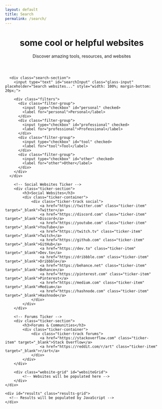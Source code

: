 ```yaml
---
layout: default
title: Search
permalink: /search/
---
```


<div class="main-content">
  <div class="glass-container container">
    <div class="glass-card">
      <header class="page-header">
        <h1>some cool or helpful websites</h1>
        <p>Discover amazing tools, resources, and websites</p>
      </header>

      <div class="search-section">
        <input type="text" id="searchInput" class="glass-input" placeholder="Search websites..." style="width: 100%; margin-bottom: 20px;">
        
        <div class="filters">
          <div class="filter-group">
            <input type="checkbox" id="personal" checked>
            <label for="personal">Personal</label>
          </div>
          <div class="filter-group">
            <input type="checkbox" id="professional" checked>
            <label for="professional">Professional</label>
          </div>
          <div class="filter-group">
            <input type="checkbox" id="tool" checked>
            <label for="tool">Tool</label>
          </div>
          <div class="filter-group">
            <input type="checkbox" id="other" checked>
            <label for="other">Other</label>
          </div>
        </div>
      </div>

        <!-- Social Websites Ticker -->
        <div class="ticker-section">
            <h3>Social Websites</h3>
            <div class="ticker-container">
                <div class="ticker-track social">
                    <a href="https://twitter.com" class="ticker-item" target="_blank">Twitter</a>
                    <a href="https://discord.com" class="ticker-item" target="_blank">Discord</a>
                    <a href="https://youtube.com" class="ticker-item" target="_blank">YouTube</a>
                    <a href="https://twitch.tv" class="ticker-item" target="_blank">Twitch</a>
                    <a href="https://github.com" class="ticker-item" target="_blank">GitHub</a>
                    <a href="https://dev.to" class="ticker-item" target="_blank">Dev.to</a>
                    <a href="https://dribbble.com" class="ticker-item" target="_blank">Dribbble</a>
                    <a href="https://behance.net" class="ticker-item" target="_blank">Behance</a>
                    <a href="https://pinterest.com" class="ticker-item" target="_blank">Pinterest</a>
                    <a href="https://medium.com" class="ticker-item" target="_blank">Medium</a>
                    <a href="https://hashnode.com" class="ticker-item" target="_blank">Hashnode</a>
                </div>
            </div>
        </div>

        <!-- Forums Ticker -->
        <div class="ticker-section">
            <h3>Forums & Communities</h3>
            <div class="ticker-container">
                <div class="ticker-track forums">
                    <a href="https://stackoverflow.com" class="ticker-item" target="_blank">Stack Overflow</a>
                    <a href="https://reddit.com/r/art" class="ticker-item" target="_blank">r/art</a>
                </div>
            </div>
        </div>

        <div class="website-grid" id="websiteGrid">
            <!-- Websites will be populated here -->
        </div>
    </div>

    <div id="results" class="results-grid">
      <!-- Results will be populated by JavaScript -->
    </div>
  </div>
</div>

<script type="application/json" id="websites-data">
{
  "websites": [
    {
      "name": "Notion",
      "url": "https://notion.so",
      "description": "All-in-one workspace for notes, docs, and collaboration",
      "category": "tool",
      "rating": 5,
      "tags": ["productivity", "notes", "collaboration"]
    },
    {
      "name": "Obsidian",
      "url": "https://obsidian.md",
      "description": "A second brain, for you, forever",
      "category": "tool",
      "rating": 5,
      "tags": ["notes", "knowledge", "markdown"]
    }
  ]
}
</script>

<script>
// list of websites, not really a "database" xdddd -eos



const websites = [
    {
        title: "GitHub",
        description: "The world's leading software development platform",
        url: "https://github.com",
        tags: ["tools", "company", "documentation"],
        difficulty: "beginner",
        functions: ["code-storage", "version-control", "collaboration", "project-management", "open-source", "deployment", "ci-cd", "code-review"],
        personalRecommendation: false,
        starRating: null,
        personalReview: null
    },
    {
        title: "Stack Overflow",
        description: "Where developers learn, share, & build careers",
        url: "https://stackoverflow.com",
        tags: ["tools", "company", "documentation"],
        difficulty: "beginner",
        functions: ["q&a", "problem-solving", "learning", "community", "debugging", "troubleshooting", "code-examples"],
        personalRecommendation: false,
        starRating: null,
        personalReview: null
    },
    {
        title: "CSS-Tricks",
        description: "Tips, tricks, and techniques for CSS",
        url: "https://css-tricks.com",
        tags: ["personal", "tools", "documentation"],
        difficulty: "beginner",
        functions: ["css-learning", "tutorials", "examples", "reference", "frontend", "styling", "layout", "responsive-design"],
        personalRecommendation: false,
        starRating: null,
        personalReview: null
    },
    {
        title: "Smashing Magazine",
        description: "For professional web designers and developers",
        url: "https://www.smashingmagazine.com",
        tags: ["company", "tools", "documentation"],
        difficulty: "intermediate",
        functions: ["web-design", "tutorials", "articles", "resources", "ux-ui", "accessibility", "performance", "best-practices"],
        personalRecommendation: false,
        starRating: null,
        personalReview: null
    },
    {
        title: "A List Apart",
        description: "For people who make websites",
        url: "https://alistapart.com",
        tags: ["company", "tools", "documentation"],
        difficulty: "intermediate",
        functions: ["web-standards", "best-practices", "articles", "learning", "accessibility", "semantic-html", "css", "javascript"]
    },
    {
        title: "Codrops",
        description: "Creative front-end resources and inspiration",
        url: "https://tympanus.net/codrops",
        tags: ["personal", "tools", "documentation"],
        difficulty: "expert",
        functions: ["inspiration", "experiments", "tutorials", "creative-coding", "animations", "interactions", "css-effects", "javascript-effects"]
    },
    {
        title: "Figma",
        description: "The collaborative interface design tool",
        url: "https://www.figma.com",
        tags: ["company", "tools"],
        difficulty: "beginner",
        functions: ["design", "prototyping", "collaboration", "ui-ux", "wireframing", "design-systems", "components", "plugins"]
    },
    {
        title: "Notion",
        description: "All-in-one workspace for notes, docs, and collaboration",
        url: "https://www.notion.so",
        tags: ["company", "tools"],
        difficulty: "beginner",
        functions: ["note-taking", "project-management", "collaboration", "organization", "documentation", "databases", "templates", "knowledge-base"]
    },
    {
        title: "Linear",
        description: "Issue tracking tool for high-performance teams",
        url: "https://linear.app",
        tags: ["company", "tools"],
        difficulty: "beginner",
        functions: ["project-management", "issue-tracking", "team-collaboration", "roadmaps", "sprints", "kanban", "agile"]
    },
    {
        title: "W3Schools",
        description: "Web development learning platform with tutorials and references",
        url: "https://www.w3schools.com",
        tags: ["tools", "company", "documentation"],
        difficulty: "beginner",
        functions: ["learning", "tutorials", "reference", "examples", "html", "css", "javascript", "sql", "python", "php"]
    },
    {
        title: "freeCodeCamp",
        description: "Learn to code for free with interactive tutorials",
        url: "https://www.freecodecamp.org",
        tags: ["tools", "company", "documentation"],
        difficulty: "intermediate",
        functions: ["learning", "interactive-tutorials", "certification", "projects", "html-css", "javascript", "react", "nodejs", "databases"]
    },
    {
        title: "MDN Web Docs",
        description: "The Mozilla Developer Network - comprehensive web documentation",
        url: "https://developer.mozilla.org",
        tags: ["tools", "company", "documentation"],
        difficulty: "intermediate",
        functions: ["documentation", "reference", "tutorials", "web-standards", "html", "css", "javascript", "apis", "web-apis"]
    },
    {
        title: "React Documentation",
        description: "Official React documentation and tutorials",
        url: "https://react.dev",
        tags: ["tools", "company", "documentation"],
        difficulty: "intermediate",
        functions: ["documentation", "tutorials", "examples", "reference", "react", "hooks", "components", "state-management"]
    },
    {
        title: "Vue.js",
        description: "Progressive JavaScript framework",
        url: "https://vuejs.org",
        tags: ["tools", "company", "documentation"],
        difficulty: "intermediate",
        functions: ["framework", "documentation", "tutorials", "examples", "vue", "components", "composition-api", "ecosystem"]
    },
    {
        title: "TypeScript",
        description: "Typed JavaScript for better development",
        url: "https://www.typescriptlang.org",
        tags: ["tools", "company", "documentation"],
        difficulty: "intermediate",
        functions: ["programming-language", "type-safety", "documentation", "compiler", "javascript", "static-analysis", "ide-support", "refactoring"]
    },
    {
        title: "Vercel",
        description: "Frontend deployment platform",
        url: "https://vercel.com",
        tags: ["tools", "company"],
        difficulty: "beginner",
        functions: ["deployment", "hosting", "serverless", "ci-cd", "edge-functions", "domains", "analytics", "preview-deployments"]
    },
    {
        title: "Netlify",
        description: "Web hosting and deployment platform",
        url: "https://netlify.com",
        tags: ["tools", "company"],
        difficulty: "beginner",
        functions: ["deployment", "hosting", "forms", "cms", "functions", "redirects", "headers", "build-tools"]
    },
    {
        title: "Firebase",
        description: "Backend-as-a-Service by Google",
        url: "https://firebase.google.com",
        tags: ["tools", "company"],
        difficulty: "intermediate",
        functions: ["backend-as-a-service", "authentication", "database", "hosting", "cloud-functions", "analytics", "messaging", "storage"]
    },
    {
        title: "MongoDB",
        description: "Document database for modern applications",
        url: "https://www.mongodb.com",
        tags: ["tools", "company", "documentation"],
        difficulty: "intermediate",
        functions: ["database", "nosql", "data-storage", "scalability", "aggregation", "indexing", "replication", "sharding"]
    },
    {
        title: "Node.js",
        description: "JavaScript runtime for server-side development",
        url: "https://nodejs.org",
        tags: ["tools", "company", "documentation"],
        difficulty: "intermediate",
        functions: ["runtime", "server-side", "npm", "javascript", "event-driven", "non-blocking", "package-management", "ecosystem"]
    },
    {
        title: "Express.js",
        description: "Web framework for Node.js",
        url: "https://expressjs.com",
        tags: ["tools", "company", "documentation"],
        difficulty: "intermediate",
        functions: ["web-framework", "api", "middleware", "routing", "nodejs", "http-server", "static-files", "templating"]
    },
    {
        title: "Next.js",
        description: "React framework for production",
        url: "https://nextjs.org",
        tags: ["tools", "company", "documentation"],
        difficulty: "expert",
        functions: ["react-framework", "ssr", "ssg", "routing", "api-routes", "image-optimization", "performance", "deployment"]
    },
    {
        title: "Tailwind CSS",
        description: "Utility-first CSS framework",
        url: "https://tailwindcss.com",
        tags: ["tools", "company", "documentation"],
        difficulty: "beginner",
        functions: ["css-framework", "utility-classes", "responsive-design", "customization", "components", "dark-mode", "purge-css", "jit-compiler"]
    },
    {
        title: "Git",
        description: "Version control system",
        url: "https://git-scm.com",
        tags: ["tools", "company", "documentation"],
        difficulty: "intermediate",
        functions: ["version-control", "collaboration", "branching", "history", "merging", "stashing", "rebase", "hooks"]
    },
    {
        title: "Postman",
        description: "API development platform",
        url: "https://www.postman.com",
        tags: ["tools", "company"],
        difficulty: "beginner",
        functions: ["api", "testing", "development", "documentation", "collections", "environments", "automation", "collaboration"]
    },
    {
        title: "Can I Use",
        description: "Browser compatibility tables",
        url: "https://caniuse.com",
        tags: ["tools", "personal"],
        difficulty: "beginner",
        functions: ["browser-support", "compatibility", "reference", "web-standards", "css", "javascript", "html", "apis"]
    },
    {
        title: "Web.dev",
        description: "Modern web development guide by Google",
        url: "https://web.dev",
        tags: ["tools", "company", "documentation"],
        difficulty: "intermediate",
        functions: ["web-development", "performance", "pwa", "accessibility", "seo", "best-practices", "tutorials", "analysis"]
    },
    {
        title: "Angular",
        description: "Full-featured framework for building applications",
        url: "https://angular.io",
        tags: ["tools", "company", "documentation"],
        difficulty: "expert",
        functions: ["framework", "documentation", "tutorials", "cli-tools", "typescript", "dependency-injection", "routing", "forms"]
    },
    {
        title: "Flutter",
        description: "Cross-platform UI toolkit",
        url: "https://flutter.dev",
        tags: ["tools", "company", "documentation"],
        difficulty: "expert",
        functions: ["mobile-development", "cross-platform", "ui-framework", "hot-reload", "dart", "widgets", "state-management", "packages"]
    },
    {
        title: "Socket.io",
        description: "Real-time communication library",
        url: "https://socket.io",
        tags: ["tools", "company", "documentation"],
        difficulty: "expert",
        functions: ["real-time", "websockets", "communication", "api", "chat", "gaming", "collaboration", "live-updates"]
    },
    {
        title: "PostgreSQL",
        description: "Advanced open-source database",
        url: "https://www.postgresql.org",
        tags: ["tools", "company", "documentation"],
        difficulty: "intermediate",
        functions: ["database", "sql", "data-storage", "scalability", "acid-compliance", "json-support", "full-text-search", "extensions"]
    },
    {
        title: "Tauri",
        description: "Desktop app framework",
        url: "https://tauri.app",
        tags: ["tools", "company", "documentation"],
        difficulty: "expert",
        functions: ["desktop-apps", "cross-platform", "performance", "security", "rust", "webview", "native-apis", "bundling"]
    },
    {
        title: "Electron",
        description: "Cross-platform desktop apps with web technologies",
        url: "https://www.electronjs.org",
        tags: ["tools", "company", "documentation"],
        difficulty: "expert",
        functions: ["desktop-apps", "cross-platform", "web-technologies", "packaging", "distribution", "auto-updater", "native-modules", "chromium"]
    },
    {
        title: "Docker",
        description: "Containerization platform",
        url: "https://www.docker.com",
        tags: ["tools", "company", "documentation"],
        difficulty: "expert",
        functions: ["containerization", "deployment", "devops", "microservices", "orchestration", "images", "volumes", "networking"]
    },
    {
        title: "AWS",
        description: "Cloud computing platform",
        url: "https://aws.amazon.com",
        tags: ["tools", "company", "documentation"],
        difficulty: "expert",
        functions: ["cloud-computing", "hosting", "storage", "ai-ml", "serverless", "containers", "databases", "security"]
    },
    {
        title: "Google Cloud",
        description: "Cloud computing services",
        url: "https://cloud.google.com",
        tags: ["tools", "company", "documentation"],
        difficulty: "expert",
        functions: ["cloud-computing", "hosting", "storage", "ai-ml", "kubernetes", "bigquery", "firestore", "functions"]
    },
    {
        title: "Unity",
        description: "Game development platform",
        url: "https://unity.com",
        tags: ["tools", "company", "documentation"],
        difficulty: "expert",
        functions: ["game-development", "3d", "2d", "cross-platform", "physics", "animation", "audio", "asset-store"]
    },
    {
        title: "Unreal Engine",
        description: "3D creation tool for games and visualization",
        url: "https://www.unrealengine.com",
        tags: ["tools", "company", "documentation"],
        difficulty: "expert",
        functions: ["game-development", "3d", "visualization", "vr-ar", "blueprints", "materials", "lighting", "cinematics"]
    },
    {
        title: "CodePen",
        description: "Frontend code playground",
        url: "https://codepen.io",
        tags: ["tools", "personal"],
        difficulty: "beginner",
        functions: ["code-editor", "frontend", "css", "javascript", "html", "inspiration", "showcase", "learning"]
    },
    {
        title: "Glitch",
        description: "Friendly coding community and platform",
        url: "https://glitch.com",
        tags: ["tools", "company"],
        difficulty: "beginner",
        functions: ["code-editor", "deployment", "collaboration", "learning", "web-development", "javascript", "nodejs", "community"]
    },
    {
        title: "Replit",
        description: "Collaborative browser IDE",
        url: "https://replit.com",
        tags: ["tools", "company"],
        difficulty: "beginner",
        functions: ["code-editor", "deployment", "collaboration", "learning", "web-development", "python", "javascript", "education"]
    },
    {
        title: "Stripe",
        description: "Payment processing platform",
        url: "https://stripe.com",
        tags: ["tools", "company", "documentation"],
        difficulty: "intermediate",
        functions: ["payments", "e-commerce", "api", "security", "subscriptions", "invoicing", "taxes", "fraud-prevention"]
    },
    {
        title: "Expo",
        description: "React Native platform",
        url: "https://expo.dev",
        tags: ["tools", "company", "documentation"],
        difficulty: "expert",
        functions: ["mobile-development", "react-native", "deployment", "testing", "sdk", "cli", "ejected", "managed-workflow"]
    },
    {
        title: "Cursor",
        description: "AI-powered code editor",
        url: "https://cursor.sh",
        tags: ["tools", "company"],
        difficulty: "beginner",
        functions: ["code-editor", "ai-assistance", "debugging", "learning", "chat", "code-generation", "refactoring", "explanation"]
    },
    {
        title: "Wisk",
        description: "Modern Notion alternative",
        url: "https://wisk.cc",
        tags: ["tools", "personal"],
        difficulty: "beginner",
        functions: ["note-taking", "project-management", "collaboration", "organization", "documentation", "databases", "templates", "knowledge-base"]
    },
    {
        title: "cameronsworld",
        description: "Web aesthetic archive and inspiration",
        url: "https://cameronsworld.net",
        tags: ["personal", "tools"],
        difficulty: "beginner",
        functions: ["inspiration", "web-aesthetics", "archive", "retro-web", "design-inspiration", "creative-coding"]
    },
    {
        title: "everything2",
        description: "Collaborative writing and knowledge base",
        url: "https://everything2.com",
        tags: ["personal", "tools"],
        difficulty: "beginner",
        functions: ["collaborative-writing", "knowledge-base", "community", "articles", "learning", "reference"]
    },
    {
        title: "codespaced.com",
        description: "Development platform and tools",
        url: "https://codespaced.com",
        tags: ["tools", "company"],
        difficulty: "beginner",
        functions: ["development-platform", "tools", "coding", "productivity"]
    },
    {
        title: "strwb.com",
        description: "Personal website and portfolio",
        url: "https://strwb.com",
        tags: ["personal", "tools"],
        difficulty: "beginner",
        functions: ["portfolio", "personal-site", "inspiration", "web-design"]
    },
    {
        title: "cyb3r17.space",
        description: "Personal portfolio with ML focus",
        url: "https://cyb3r17.space",
        tags: ["personal", "tools"],
        difficulty: "expert",
        functions: ["portfolio", "machine-learning", "personal-site", "ai", "research"]
    },
    {
        title: "Wayback Machine",
        description: "Internet archive and historical web snapshots",
        url: "https://web.archive.org",
        tags: ["tools", "company"],
        difficulty: "beginner",
        functions: ["archive", "historical-data", "web-history", "research", "reference"]
    },
    {
        title: "Archive.today",
        description: "Web archiving service",
        url: "https://archive.today",
        tags: ["tools", "personal"],
        difficulty: "beginner",
        functions: ["archive", "web-snapshots", "research", "reference", "historical-data"]
    },
    {
        title: "GitLab",
        description: "DevOps platform and Git repository manager",
        url: "https://gitlab.com",
        tags: ["tools", "company", "repository"],
        difficulty: "intermediate",
        functions: ["version-control", "ci-cd", "devops", "collaboration", "project-management", "deployment"]
    },
    {
        title: "Bitbucket",
        description: "Git code hosting and collaboration platform",
        url: "https://bitbucket.org",
        tags: ["tools", "company", "repository"],
        difficulty: "intermediate",
        functions: ["version-control", "collaboration", "project-management", "code-review", "deployment"]
    },
    {
        title: "Hacker News",
        description: "Social news website focusing on computer science and entrepreneurship",
        url: "https://news.ycombinator.com",
        tags: ["tools", "personal"],
        difficulty: "beginner",
        functions: ["news", "community", "programming", "technology", "discussion", "startups"]
    },
    {
        title: "Convert Tool",
        description: "CLI tool for image conversion and markdown to PDF by @SuleDevSec",
        url: "https://github.com/Sule57/convert",
        tags: ["tools", "repository"],
        difficulty: "expert",
        functions: ["cli-tool", "image-conversion", "markdown", "pdf", "utilities"],
        personalRecommendation: true,
        starRating: 4,
        personalReview: "Vibe-coded but functional CLI tool for quick conversions. Great for batch processing!"
    }
];

const websiteData = JSON.parse(document.getElementById('website-data').text);
const tagCheckboxes = document.querySelectorAll('input[name="tag"]');

// Sort websites: "Personal" first, then alphabetically by title
websiteData.sort((a, b) => {
    const aIsPersonal = a.tags.includes('Personal');
    const bIsPersonal = b.tags.includes('Personal');

    if (aIsPersonal && !bIsPersonal) return -1;
    if (!aIsPersonal && bIsPersonal) return 1;

    return a.title.localeCompare(b.title);
});

function renderResults(results) {
    resultsContainer.innerHTML = '';
    if (results.length === 0) {
        resultsContainer.innerHTML = '<p>No results found.</p>';
        return;
    }

    results.forEach(website => {
        const card = document.createElement('div');
        card.className = 'website-card';
        
        let personalBadge = '';
        let starRating = '';
        let personalReview = '';
        
        if (website.personalRecommendation) {
            personalBadge = '<span class="personal-recommendation">⭐ eosyn has used this</span>';
            if (website.starRating) {
                starRating = renderStarRating(website.starRating);
            }
            if (website.personalReview) {
                personalReview = `<div class="personal-review">${website.personalReview}</div>`;
            }
        }

        card.innerHTML = `
            <div style="padding: 20px;">
                <div style="font-size: 1.2em; font-weight: 600; color: var(--theme-text);">${website.title}</div>
                <p style="font-size: 0.9em; color: var(--theme-text-secondary); margin-top: 10px;">${website.description}</p>
            </div>
            <div style="padding: 20px; border-top: 1px solid var(--glass-border-light);">
                <div style="display: flex; flex-wrap: wrap; gap: 8px;">
                    ${website.tags.map(tag => `<span class="glass-badge">${tag}</span>`).join('')}
                </div>
            </div>
        `;
        resultsContainer.appendChild(card);
    });
}

document.addEventListener('DOMContentLoaded', () => {
    const searchBar = document.getElementById('searchBar');
    searchBar.addEventListener('input', filterResults);
    
    populateFiltersFromUrl();
    setupFilterListeners();
    filterResults();
});

function getUrlParams() {
    const params = new URLSearchParams(window.location.search);
    return {
        projectType: params.get('projectType'),
        features: params.getAll('features'),
        learningStyle: params.get('learningStyle'),
        resultsSpeed: params.get('resultsSpeed')
    };
}

function populateFiltersFromUrl() {
    const { projectType, features, learningStyle, resultsSpeed } = getUrlParams();
    const filters = {
        'project-type-filter': projectType ? [projectType] : [],
        'features-filter': features,
        'learning-style-filter': learningStyle ? [learningStyle] : [],
        'results-speed-filter': resultsSpeed ? [resultsSpeed] : []
    };

    for (const [filterId, values] of Object.entries(filters)) {
        const container = document.getElementById(filterId);
        if (container) {
            const allOptions = new Set(toolsData.flatMap(tool => tool.tags));
            const relevantOptions = Array.from(allOptions).filter(option => {
                if (filterId === 'project-type-filter') return ["Web Application", "Mobile App", "Desktop Application", "API/Backend Service", "Game"].includes(option);
                if (filterId === 'features-filter') return ["User Accounts & Login", "Store Data", "Real-time Updates", "Handle Media", "Process Payments", "Simple Content"].includes(option);
                if (filterId === 'learning-style-filter') return ["Video Tutorials", "Interactive Courses", "Documentation", "Community Learning"].includes(option);
                if (filterId === 'results-speed-filter') return ["Quick & Simple", "Balanced Pace", "Deep Dive"].includes(option);
                return false;
            });
            
            relevantOptions.forEach(optionText => {
                const optionEl = document.createElement('span');
                optionEl.className = 'glass-badge';
                optionEl.dataset.value = optionText;
                optionEl.textContent = optionText;
                if (values.includes(optionText)) {
                    optionEl.classList.add('primary');
                }
                container.appendChild(optionEl);
            });
        }
    }
}

function setupFilterListeners() {
    document.querySelectorAll('.glass-badge').forEach(option => {
        option.addEventListener('click', () => {
            option.classList.toggle('primary');
            filterResults();
        });
    });
}

function filterResults() {
    const searchTerm = document.getElementById('searchBar').value.toLowerCase();
    const selectedProjectTypes = Array.from(document.querySelectorAll('#project-type-filter .glass-badge.primary')).map(el => el.dataset.value);
    const selectedFeatures = Array.from(document.querySelectorAll('#features-filter .glass-badge.primary')).map(el => el.dataset.value);
    const selectedLearningStyles = Array.from(document.querySelectorAll('#learning-style-filter .glass-badge.primary')).map(el => el.dataset.value);
    const selectedResultsSpeeds = Array.from(document.querySelectorAll('#results-speed-filter .glass-badge.primary')).map(el => el.dataset.value);

    const resultsContainer = document.getElementById('results-container');
    resultsContainer.innerHTML = '';

    const matchingTools = toolsData.filter(tool => {
        const termMatch = searchTerm === '' || tool.name.toLowerCase().includes(searchTerm) || tool.description.toLowerCase().includes(searchTerm);
        const projectTypeMatch = selectedProjectTypes.length === 0 || tool.tags.some(tag => selectedProjectTypes.includes(tag));
        const featuresMatch = selectedFeatures.length === 0 || selectedFeatures.every(feature => tool.tags.includes(feature));
        const learningStyleMatch = selectedLearningStyles.length === 0 || tool.tags.some(tag => selectedLearningStyles.includes(tag));
        const resultsSpeedMatch = selectedResultsSpeeds.length === 0 || tool.tags.some(tag => selectedResultsSpeeds.includes(tag));
        
        return termMatch && projectTypeMatch && featuresMatch && learningStyleMatch && resultsSpeedMatch;
    });

    matchingTools.forEach(tool => {
        const card = document.createElement('div');
        card.className = 'glass-card';
        card.innerHTML = `
            <div style="padding: 20px;">
                <div style="font-size: 1.2em; font-weight: 600; color: var(--theme-text);">${tool.name}</div>
                <p style="font-size: 0.9em; color: var(--theme-text-secondary); margin-top: 10px;">${tool.description}</p>
            </div>
            <div style="padding: 20px; border-top: 1px solid var(--glass-border-light);">
                <div style="display: flex; flex-wrap: wrap; gap: 8px;">
                    ${tool.tags.map(tag => `<span class="glass-badge">${tag}</span>`).join('')}
                </div>
            </div>
        `;
        resultsContainer.appendChild(card);
    });
}

function updateResultsInfo(count) {
    const info = document.getElementById('resultsInfo');
    info.textContent = `Showing ${count} website${count !== 1 ? 's' : ''}`;
}

function loadTheme() {
    // Only load theme from cookie if cookies are accepted
    if (getCookie('cookiesAccepted') === 'true') {
        const savedTheme = getCookie('theme');
        if (savedTheme) {
            setTheme(savedTheme);
        } else {
            setTheme('a');
        }
    } else {
        // Set default theme to "a" if no cookies accepted
        setTheme('a');
    }
}

// Cookie consent management
function showCookieConsent() {
    if (!getCookie('cookiesAccepted') && !getCookie('cookiesRejected')) {
        document.getElementById('cookieConsent').classList.add('show');
    }
}

function acceptCookies() {
    setCookie('cookiesAccepted', 'true', 365);
    document.getElementById('cookieConsent').classList.remove('show');
    
    // Save current theme preference
    const currentTheme = document.documentElement.getAttribute('data-theme') || 'a';
    setCookie('theme', currentTheme, 365);
}

function rejectCookies() {
    setCookie('cookiesRejected', 'true', 365);
    document.getElementById('cookieConsent').classList.remove('show');
    
    // Clear any existing theme cookie
    deleteCookie('theme');
}

// Search and filter functionality
function filterWebsites() {
    const searchTerm = document.getElementById('searchBar').value.toLowerCase();
    const personalFilter = document.getElementById('personal').checked;
    const companyFilter = document.getElementById('company').checked;
    const toolsFilter = document.getElementById('tools').checked;
    const documentationFilter = document.getElementById('documentation').checked;
    const repositoryFilter = document.getElementById('repository').checked;
    const personalRecommendationFilter = document.getElementById('personalRecommendation').checked;
    const selectedDifficulty = document.querySelector('.difficulty-btn.active').getAttribute('data-difficulty');
    
    const filteredWebsites = websites.filter(website => {
        const matchesSearch = website.title.toLowerCase().includes(searchTerm) || 
                             website.description.toLowerCase().includes(searchTerm);
        
        const matchesPersonal = personalFilter && website.tags.includes('personal');
        const matchesCompany = companyFilter && website.tags.includes('company');
        const matchesTools = toolsFilter && website.tags.includes('tools');
        const matchesDocumentation = documentationFilter && website.tags.includes('documentation');
        const matchesRepository = repositoryFilter && website.tags.includes('repository');
        const matchesPersonalRecommendation = personalRecommendationFilter ? website.personalRecommendation : true;
        const matchesDifficulty = !selectedDifficulty || website.difficulty === selectedDifficulty;
        
        return matchesSearch && (matchesPersonal || matchesCompany || matchesTools || matchesDocumentation || matchesRepository) && matchesDifficulty && matchesPersonalRecommendation;
    });
    
    displayWebsites(filteredWebsites);
    updateResultsInfo(filteredWebsites.length);
}

function displayWebsites(websitesToShow) {
    const grid = document.getElementById('websiteGrid');
    grid.innerHTML = '';
    
    websitesToShow.forEach(website => {
        const card = document.createElement('div');
        card.className = 'website-card';
        
        let personalBadge = '';
        let starRating = '';
        let personalReview = '';
        
        if (website.personalRecommendation) {
            personalBadge = '<span class="personal-recommendation">⭐ eosyn has used this</span>';
            if (website.starRating) {
                starRating = renderStarRating(website.starRating);
            }
            if (website.personalReview) {
                personalReview = `<div class="personal-review">${website.personalReview}</div>`;
            }
        }

        card.innerHTML = `
            <div style="padding: 20px;">
                <div style="font-size: 1.2em; font-weight: 600; color: var(--theme-text);">${website.title}</div>
                <p style="font-size: 0.9em; color: var(--theme-text-secondary); margin-top: 10px;">${website.description}</p>
            </div>
            <div style="padding: 20px; border-top: 1px solid var(--glass-border-light);">
                <div style="display: flex; flex-wrap: wrap; gap: 8px;">
                    ${website.tags.map(tag => `<span class="glass-badge">${tag}</span>`).join('')}
                </div>
            </div>
        `;
        grid.appendChild(card);
    });
}
</script>
